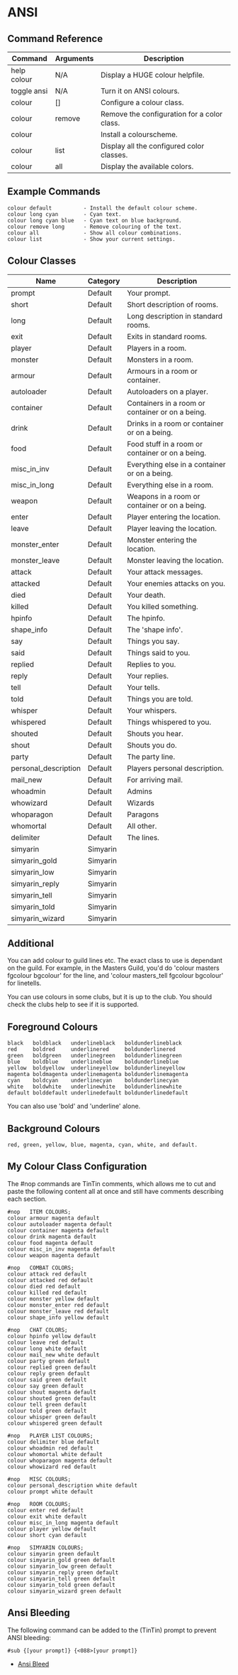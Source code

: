 # ANSI

## Command Reference

| Command     | Arguments                                  | Description                                              |
| ----------- | ------------------------------------------ | -------------------------------------------------------- |
| help colour | N/A                                        | Display a HUGE colour helpfile.                          |
| toggle ansi | N/A                                        | Turn it on ANSI colours.                                 |
| colour      | <class> <foreground> [<background-colour>] | Configure a colour class.                                |
| colour      | remove <class>                             | Remove the configuration for a color class.              |
| colour      | <colourscheme>                             | Install a colourscheme.                                  |
| colour      | list                                       | Display all the configured color classes.                |
| colour      | all                                        | Display the available colors.                            |

## Example Commands

    colour default          - Install the default colour scheme.
    colour long cyan        - Cyan text.
    colour long cyan blue   - Cyan text on blue background.
    colour remove long      - Remove colouring of the text.
    colour all              - Show all colour combinations.
    colour list             - Show your current settings.

## Colour Classes

| Name                 | Category | Description                                                                   |
| -------------------- | -------- | ------------------------------------------------------------------------------|
| prompt               | Default  | Your prompt.                                                                  |
| short                | Default  | Short description of rooms.                                                   |
| long                 | Default  | Long description in standard rooms.                                           |
| exit                 | Default  | Exits in standard rooms.                                                      |
| player               | Default  | Players in a room.                                                            |
| monster              | Default  | Monsters in a room.                                                           |
| armour               | Default  | Armours in a room or container.                                               |
| autoloader           | Default  | Autoloaders on a player.                                                      |
| container            | Default  | Containers in a room or container or on a being.                              |
| drink                | Default  | Drinks in a room or container or on a being.                                  |
| food                 | Default  | Food stuff in a room or container or on a being.                              |
| misc_in_inv          | Default  | Everything else in a container or on a being.                                 |
| misc_in_long         | Default  | Everything else in a room.                                                    |
| weapon               | Default  | Weapons in a room or container or on a being.                                 |
| enter                | Default  | Player entering the location.                                                 |
| leave                | Default  | Player leaving the location.                                                  |
| monster_enter        | Default  | Monster entering the location.                                                |
| monster_leave        | Default  | Monster leaving the location.                                                 |
| attack               | Default  | Your attack messages.                                                         |
| attacked             | Default  | Your enemies attacks on you.                                                  |
| died                 | Default  | Your death.                                                                   |
| killed               | Default  | You killed something.                                                         |
| hpinfo               | Default  | The hpinfo.                                                                   |
| shape_info           | Default  | The 'shape info'.                                                             |
| say                  | Default  | Things you say.                                                               |
| said                 | Default  | Things said to you.                                                           |
| replied              | Default  | Replies to you.                                                               |
| reply                | Default  | Your replies.                                                                 |
| tell                 | Default  | Your tells.                                                                   |
| told                 | Default  | Things you are told.                                                          |
| whisper              | Default  | Your whispers.                                                                |
| whispered            | Default  | Things whispered to you.                                                      |
| shouted              | Default  | Shouts you hear.                                                              |
| shout                | Default  | Shouts you do.                                                                |
| party                | Default  | The party line.                                                               |
| personal_description | Default  | Players personal description.                                                 |
| mail_new             | Default  | For arriving mail.                                                            |
| whoadmin             | Default  | Admins                                                                        |
| whowizard            | Default  | Wizards                                                                       |
| whoparagon           | Default  | Paragons                                                                      |
| whomortal            | Default  | All other.                                                                    |
| delimiter            | Default  | The lines.                                                                    |
| simyarin             | Simyarin |                                                                               |
| simyarin_gold        | Simyarin |                                                                               |
| simyarin_low         | Simyarin |                                                                               |
| simyarin_reply       | Simyarin |                                                                               |
| simyarin_tell        | Simyarin |                                                                               |
| simyarin_told        | Simyarin |                                                                               |
| simyarin_wizard      | Simyarin |                                                                               |


## Additional
You can add colour to guild lines etc. The exact class to use is dependant on the guild. For example, in the Masters Guild, you'd do 'colour masters fgcolour bgcolour' for the line, and 'colour masters_tell fgcolour bgcolour' for linetells.

You can use colours in some clubs, but it is up to the club. You should check the clubs help to see if it is supported.

## Foreground Colours

    black   boldblack   underlineblack   boldunderlineblack
    red     boldred     underlinered     boldunderlinered
    green   boldgreen   underlinegreen   boldunderlinegreen
    blue    boldblue    underlineblue    boldunderlineblue
    yellow  boldyellow  underlineyellow  boldunderlineyellow
    magenta boldmagenta underlinemagenta boldunderlinemagenta
    cyan    boldcyan    underlinecyan    boldunderlinecyan
    white   boldwhite   underlinewhite   boldunderlinewhite
    default bolddefault underlinedefault boldunderlinedefault

You can also use 'bold' and 'underline' alone.

## Background Colours

    red, green, yellow, blue, magenta, cyan, white, and default.

## My Colour Class Configuration
The #nop commands are TinTin comments, which allows me to cut and paste the following content all at once and still have comments describing each section.

    #nop   ITEM COLOURS;
    colour armour magenta default
    colour autoloader magenta default
    colour container magenta default
    colour drink magenta default
    colour food magenta default
    colour misc_in_inv magenta default
    colour weapon magenta default

    #nop   COMBAT COLORS;
    colour attack red default
    colour attacked red default
    colour died red default
    colour killed red default
    colour monster yellow default
    colour monster_enter red default
    colour monster_leave red default
    colour shape_info yellow default

    #nop   CHAT COLORS;
    colour hpinfo yellow default
    colour leave red default
    colour long white default
    colour mail_new white default
    colour party green default
    colour replied green default
    colour reply green default
    colour said green default
    colour say green default
    colour shout magenta default
    colour shouted green default
    colour tell green default
    colour told green default
    colour whisper green default
    colour whispered green default

    #nop   PLAYER LIST COLOURS;
    colour delimiter blue default
    colour whoadmin red default
    colour whomortal white default
    colour whoparagon magenta default
    colour whowizard red default

    #nop   MISC COLOURS;
    colour personal_description white default
    colour prompt white default

    #nop   ROOM COLOURS;
    colour enter red default
    colour exit white default
    colour misc_in_long magenta default
    colour player yellow default
    colour short cyan default

    #nop   SIMYARIN COLOURS;
    colour simyarin green default
    colour simyarin_gold green default
    colour simyarin_low green default
    colour simyarin_reply green default
    colour simyarin_tell green default
    colour simyarin_told green default
    colour simyarin_wizard green default

## Ansi Bleeding
The following command can be added to the (TinTin) prompt to prevent ANSI bleeding:

    #sub {[your prompt]} {<088>[your prompt]}

+ [Ansi Bleed](http://tintin.sourceforge.net/board/viewtopic.php?t=1394)
